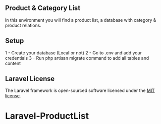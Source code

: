 ## Product & Category List
In this environment you will find a product list, a database with category & product relations.


## Setup
1 - Create your database (Local or not)
2 - Go to .env and add your credentials 
3 - Run php artisan migrate command to add all tables and content 

## Laravel License

The Laravel framework is open-sourced software licensed under the [MIT license](https://opensource.org/licenses/MIT).
# Laravel-ProductList

